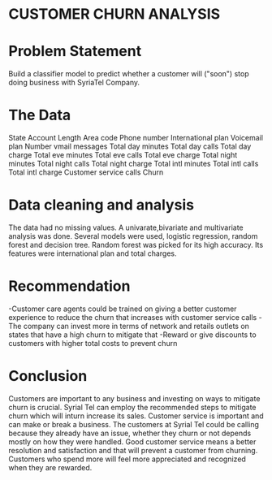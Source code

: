 # CUSTOMER CHURN ANALYSIS
# Problem Statement
Build a classifier model to predict whether a customer will ("soon") stop doing business with SyriaTel Company.

# The Data
State Account Length Area code Phone number International plan Voicemail plan Number vmail messages Total day minutes Total day calls Total day charge Total eve minutes Total eve calls Total eve charge Total night minutes Total night calls Total night charge Total intl minutes Total intl calls Total intl charge Customer service calls Churn

# Data cleaning and analysis
The data had no missing values. A univarate,bivariate and multivariate analysis was done. Several models were used, logistic regression, random forest and decision tree. Random forest was picked for its high accuracy. Its features were international plan and total charges.

# Recommendation
-Customer care agents could be trained on giving a better customer experience to reduce the churn that increases with customer service calls -The company can invest more in terms of network and retails outlets on states that have a high churn to mitigate that -Reward or give discounts to customers with higher total costs to prevent churn

# Conclusion
Customers are important to any business and investing on ways to mitigate churn is crucial. Syrial Tel can employ the recommended steps to mitigate churn which will inturn increase its sales. Customer service is important and can make or break a business. The customers at Syrial Tel could be calling because they already have an issue, whether they churn or not depends mostly on how they were handled. Good customer service means a better resolution and satisfaction and that will prevent a customer from churning. Customers who spend more will feel more appreciated and recognized when they are rewarded.